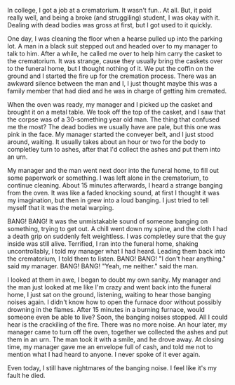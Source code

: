 

In college, I got a job at a crematorium. It wasn't fun.. At all. But, it paid really well, and being a broke (and struggiling) student, I was okay with it. Dealing with dead bodies was gross at first, but I got used to it quickly. 

One day, I was cleaning the floor when a hearse pulled up into the parking lot. A man in a black suit stepped out and headed over to my manager to talk to him. After a while, he called me over to help him carry the casket to the crematorium. It was strange, cause they usually bring the caskets over to the funeral home, but I thought nothing of it. We put the coffin on the ground and I started the fire up for the cremation process. There was an awkward silence between the man and I, I just thought maybe this was a family member that had died and he was in charge of getting him cremated.  

When the oven was ready, my manager and I picked up the casket and brought it on a metal table. We took off the top of the casket, and I saw that the corpse was of a 30-something year old man. The thing that confused me the most? The dead bodies we usually have are pale, but this one was pink in the face. My manager started the conveyer belt, and I just stood around, waiting. It usually takes about an hour or two for the body to completley turn to ashes, after that I'd collect the ashes and put them into an urn. 

My manager and the man went next door into the funeral home, to fill out some paperwork or something. I was left alone in the crematorium, to continue cleaning. About 15 minutes afterwards, I heard a strange banging from the oven. It was like a faded knocking sound, at first I thought it was my imagination, but then in grew into a loud banging. I just tried to tell myself that it was the metal warping. 

BANG! BANG! 
It was the unmistakable sound of someone banging on something, trying to get out. A chill went down my spine, and the cloth I had a death grip on suddenly felt weightless. I was completley sure that the guy inside was still alive. Terrified, I ran into the funeral home, shaking uncontrollably, I told my manager what I had heard. Leading them back into the crematorium, I told them to listen. 
BANG! BANG!
"I don't hear anything." said my manager.
BANG! BANG!
"Yeah, me neither." said the man.

I looked at them in awe, I began to doubt my own sanity. My manager and the man just looked at me like I'm crazy and went back into the funeral home, I just sat on the ground, listening, waiting to hear those banging noises again. I didn't know how to open the furnace door without possibly drowning in the flames. After 15 minutes in a burning furnace, would someone even be able to live? Soon, the banging noises stopped. All I could hear is the crackiling of the fire. There was no more noise. An hour later, my manager came to turn off the oven, together we collected the ashes and put them in an urn. The man took it with a smile, and he drove away. 
At closing time, my manager gave me an envelope full of cash, and told me not to mention what I had heard to anyone. I never spoke of it ever again. 

Even today, I still have nightmares of the banging noise. I feel like it's my fault he died.